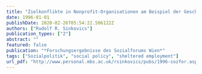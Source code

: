 ```yaml
---
title: "Zielkonflikte in Nonprofit-Organisationen am Beispiel der Geschützten Werkstätten"
date: 1996-01-01
publishDate: 2020-02-26T05:54:22.506122Z
authors: ["Rudolf R. Sinkovics"]
publication_types: ["2"]
abstract: ""
featured: false
publication: "*Forschungsergebnisse des Sozialforums Wien*"
tags: ["Sozialpolitik", "social policy", "sheltered employment"]
url_pdf: "http://www.personal.mbs.ac.uk/rsinkovics/pubs/1996-sozfor.aspx"
---
```


